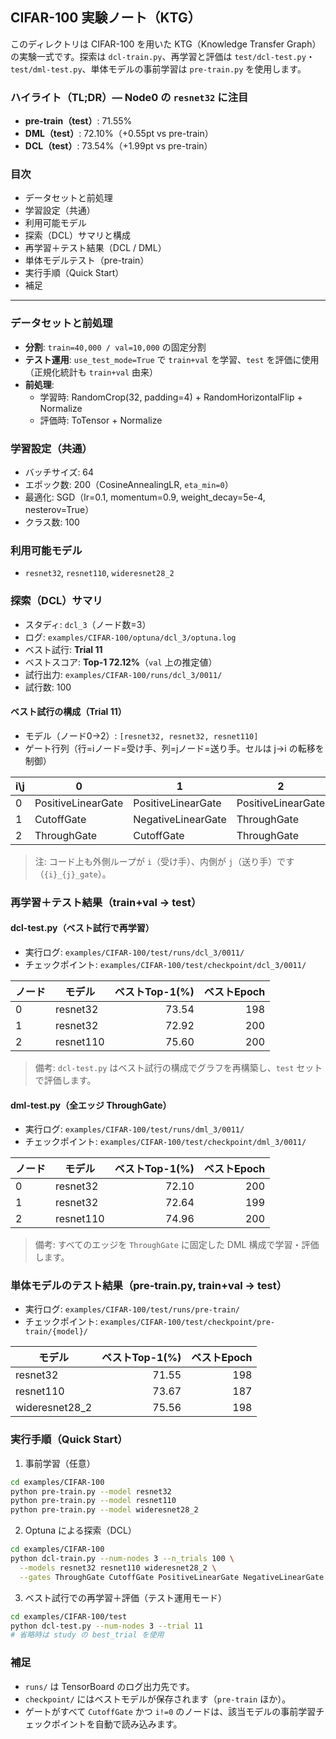 ## CIFAR-100 実験ノート（KTG）

このディレクトリは CIFAR-100 を用いた KTG（Knowledge Transfer Graph）の実験一式です。探索は `dcl-train.py`、再学習と評価は `test/dcl-test.py`・`test/dml-test.py`、単体モデルの事前学習は `pre-train.py` を使用します。

### ハイライト（TL;DR）— Node0 の `resnet32` に注目
- **pre-train（test）**: 71.55%
- **DML（test）**: 72.10%（+0.55pt vs pre-train）
- **DCL（test）**: 73.54%（+1.99pt vs pre-train）

### 目次
- データセットと前処理
- 学習設定（共通）
- 利用可能モデル
- 探索（DCL）サマリと構成
- 再学習＋テスト結果（DCL / DML）
- 単体モデルテスト（pre-train）
- 実行手順（Quick Start）
- 補足

---

### データセットと前処理
- **分割**: `train=40,000 / val=10,000` の固定分割
- **テスト運用**: `use_test_mode=True` で `train+val` を学習、`test` を評価に使用（正規化統計も `train+val` 由来）
- **前処理**:
  - 学習時: RandomCrop(32, padding=4) + RandomHorizontalFlip + Normalize
  - 評価時: ToTensor + Normalize

### 学習設定（共通）
- バッチサイズ: 64
- エポック数: 200（CosineAnnealingLR, `eta_min=0`）
- 最適化: SGD（lr=0.1, momentum=0.9, weight_decay=5e-4, nesterov=True）
- クラス数: 100

### 利用可能モデル
- `resnet32`, `resnet110`, `wideresnet28_2`

### 探索（DCL）サマリ
- スタディ: `dcl_3`（ノード数=3）
- ログ: `examples/CIFAR-100/optuna/dcl_3/optuna.log`
- ベスト試行: **Trial 11**
- ベストスコア: **Top-1 72.12%**（`val` 上の推定値）
- 試行出力: `examples/CIFAR-100/runs/dcl_3/0011/`
- 試行数: 100

#### ベスト試行の構成（Trial 11）
- モデル（ノード0→2）: `[resnet32, resnet32, resnet110]`
- ゲート行列（行=iノード=受け手、列=jノード=送り手。セルは j→i の転移を制御）

| i\j | 0 | 1 | 2 |
|---|---|---|---|
| 0 | PositiveLinearGate | PositiveLinearGate | PositiveLinearGate |
| 1 | CutoffGate | NegativeLinearGate | ThroughGate |
| 2 | ThroughGate | CutoffGate | ThroughGate |

> 注: コード上も外側ループが `i`（受け手）、内側が `j`（送り手）です（`{i}_{j}_gate`）。

### 再学習＋テスト結果（train+val → test）

#### dcl-test.py（ベスト試行で再学習）
- 実行ログ: `examples/CIFAR-100/test/runs/dcl_3/0011/`
- チェックポイント: `examples/CIFAR-100/test/checkpoint/dcl_3/0011/`

| ノード | モデル | ベストTop-1(%) | ベストEpoch |
|---|---|---:|---:|
| 0 | resnet32  | 73.54 | 198 |
| 1 | resnet32  | 72.92 | 200 |
| 2 | resnet110 | 75.60 | 200 |

> 備考: `dcl-test.py` はベスト試行の構成でグラフを再構築し、`test` セットで評価します。

#### dml-test.py（全エッジ ThroughGate）
- 実行ログ: `examples/CIFAR-100/test/runs/dml_3/0011/`
- チェックポイント: `examples/CIFAR-100/test/checkpoint/dml_3/0011/`

| ノード | モデル | ベストTop-1(%) | ベストEpoch |
|---|---|---:|---:|
| 0 | resnet32  | 72.10 | 200 |
| 1 | resnet32  | 72.64 | 199 |
| 2 | resnet110 | 74.96 | 200 |

> 備考: すべてのエッジを `ThroughGate` に固定した DML 構成で学習・評価します。

### 単体モデルのテスト結果（pre-train.py, train+val → test）
- 実行ログ: `examples/CIFAR-100/test/runs/pre-train/`
- チェックポイント: `examples/CIFAR-100/test/checkpoint/pre-train/{model}/`

| モデル | ベストTop-1(%) | ベストEpoch |
|---|---:|---:|
| resnet32 | 71.55 | 198 |
| resnet110 | 73.67 | 187 |
| wideresnet28_2 | 75.56 | 198 |

### 実行手順（Quick Start）
1) 事前学習（任意）
```bash
cd examples/CIFAR-100
python pre-train.py --model resnet32
python pre-train.py --model resnet110
python pre-train.py --model wideresnet28_2
```

2) Optuna による探索（DCL）
```bash
cd examples/CIFAR-100
python dcl-train.py --num-nodes 3 --n_trials 100 \
  --models resnet32 resnet110 wideresnet28_2 \
  --gates ThroughGate CutoffGate PositiveLinearGate NegativeLinearGate
```

3) ベスト試行での再学習＋評価（テスト運用モード）
```bash
cd examples/CIFAR-100/test
python dcl-test.py --num-nodes 3 --trial 11
# 省略時は study の best_trial を使用
```

### 補足
- `runs/` は TensorBoard のログ出力先です。
- `checkpoint/` にはベストモデルが保存されます（`pre-train` ほか）。
- ゲートがすべて `CutoffGate` かつ `i!=0` のノードは、該当モデルの事前学習チェックポイントを自動で読み込みます。


